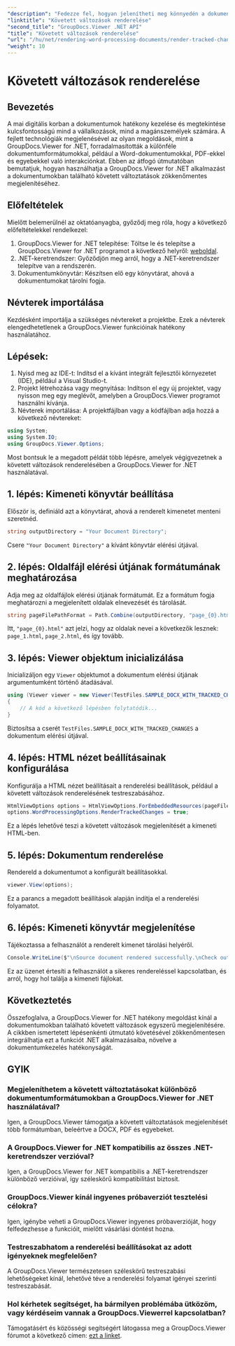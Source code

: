 ```yaml
---
"description": "Fedezze fel, hogyan jelenítheti meg könnyedén a dokumentumokban a követett változtatásokat a .NET-hez készült GroupDocs.Viewer segítségével. Növelje dokumentumkezelése hatékonyságát."
"linktitle": "Követett változások renderelése"
"second_title": "GroupDocs.Viewer .NET API"
"title": "Követett változások renderelése"
"url": "/hu/net/rendering-word-processing-documents/render-tracked-changes/"
"weight": 10
---
```


# Követett változások renderelése

## Bevezetés
A mai digitális korban a dokumentumok hatékony kezelése és megtekintése kulcsfontosságú mind a vállalkozások, mind a magánszemélyek számára. A fejlett technológiák megjelenésével az olyan megoldások, mint a GroupDocs.Viewer for .NET, forradalmasították a különféle dokumentumformátumokkal, például a Word-dokumentumokkal, PDF-ekkel és egyebekkel való interakciónkat. Ebben az átfogó útmutatóban bemutatjuk, hogyan használhatja a GroupDocs.Viewer for .NET alkalmazást a dokumentumokban található követett változtatások zökkenőmentes megjelenítéséhez.
## Előfeltételek
Mielőtt belemerülnél az oktatóanyagba, győződj meg róla, hogy a következő előfeltételekkel rendelkezel:
1. GroupDocs.Viewer for .NET telepítése: Töltse le és telepítse a GroupDocs.Viewer for .NET programot a következő helyről: [weboldal](https://releases.groupdocs.com/viewer/net/).
2. .NET-keretrendszer: Győződjön meg arról, hogy a .NET-keretrendszer telepítve van a rendszerén.
3. Dokumentumkönyvtár: Készítsen elő egy könyvtárat, ahová a dokumentumokat tárolni fogja.

## Névterek importálása
Kezdésként importálja a szükséges névtereket a projektbe. Ezek a névterek elengedhetetlenek a GroupDocs.Viewer funkcióinak hatékony használatához.
## Lépések:
1. Nyisd meg az IDE-t: Indítsd el a kívánt integrált fejlesztői környezetet (IDE), például a Visual Studio-t.
2. Projekt létrehozása vagy megnyitása: Indítson el egy új projektet, vagy nyisson meg egy meglévőt, amelyben a GroupDocs.Viewer programot használni kívánja.
3. Névterek importálása: A projektfájlban vagy a kódfájlban adja hozzá a következő névtereket:
```csharp
using System;
using System.IO;
using GroupDocs.Viewer.Options;
```

Most bontsuk le a megadott példát több lépésre, amelyek végigvezetnek a követett változások renderelésében a GroupDocs.Viewer for .NET használatával.
## 1. lépés: Kimeneti könyvtár beállítása
Először is, definiáld azt a könyvtárat, ahová a renderelt kimenetet menteni szeretnéd.
```csharp
string outputDirectory = "Your Document Directory";
```
Csere `"Your Document Directory"` a kívánt könyvtár elérési útjával.
## 2. lépés: Oldalfájl elérési útjának formátumának meghatározása
Adja meg az oldalfájlok elérési útjának formátumát. Ez a formátum fogja meghatározni a megjelenített oldalak elnevezését és tárolását.
```csharp
string pageFilePathFormat = Path.Combine(outputDirectory, "page_{0}.html");
```
Itt, `"page_{0}.html"` azt jelzi, hogy az oldalak nevei a következők lesznek: `page_1.html`, `page_2.html`, és így tovább.
## 3. lépés: Viewer objektum inicializálása
Inicializáljon egy `Viewer` objektumot a dokumentum elérési útjának argumentumként történő átadásával.
```csharp
using (Viewer viewer = new Viewer(TestFiles.SAMPLE_DOCX_WITH_TRACKED_CHANGES))
{
    // A kód a következő lépésben folytatódik...
}
```
Biztosítsa a cserét `TestFiles.SAMPLE_DOCX_WITH_TRACKED_CHANGES` a dokumentum elérési útjával.
## 4. lépés: HTML nézet beállításainak konfigurálása
Konfigurálja a HTML nézet beállításait a renderelési beállítások, például a követett változások renderelésének testreszabásához.
```csharp
HtmlViewOptions options = HtmlViewOptions.ForEmbeddedResources(pageFilePathFormat);
options.WordProcessingOptions.RenderTrackedChanges = true;
```
Ez a lépés lehetővé teszi a követett változások megjelenítését a kimeneti HTML-ben.
## 5. lépés: Dokumentum renderelése
Rendereld a dokumentumot a konfigurált beállításokkal.
```csharp
viewer.View(options);
```
Ez a parancs a megadott beállítások alapján indítja el a renderelési folyamatot.
## 6. lépés: Kimeneti könyvtár megjelenítése
Tájékoztassa a felhasználót a renderelt kimenet tárolási helyéről.
```csharp
Console.WriteLine($"\nSource document rendered successfully.\nCheck output in {outputDirectory}.");
```
Ez az üzenet értesíti a felhasználót a sikeres rendereléssel kapcsolatban, és arról, hogy hol találja a kimeneti fájlokat.

## Következtetés
Összefoglalva, a GroupDocs.Viewer for .NET hatékony megoldást kínál a dokumentumokban található követett változások egyszerű megjelenítésére. A cikkben ismertetett lépésenkénti útmutató követésével zökkenőmentesen integrálhatja ezt a funkciót .NET alkalmazásaiba, növelve a dokumentumkezelés hatékonyságát.
## GYIK
### Megjeleníthetem a követett változtatásokat különböző dokumentumformátumokban a GroupDocs.Viewer for .NET használatával?
Igen, a GroupDocs.Viewer támogatja a követett változtatások megjelenítését több formátumban, beleértve a DOCX, PDF és egyebeket.
### A GroupDocs.Viewer for .NET kompatibilis az összes .NET-keretrendszer verzióval?
Igen, a GroupDocs.Viewer for .NET kompatibilis a .NET-keretrendszer különböző verzióival, így széleskörű kompatibilitást biztosít.
### GroupDocs.Viewer kínál ingyenes próbaverziót tesztelési célokra?
Igen, igénybe veheti a GroupDocs.Viewer ingyenes próbaverzióját, hogy felfedezhesse a funkcióit, mielőtt vásárlási döntést hozna.
### Testreszabhatom a renderelési beállításokat az adott igényeknek megfelelően?
A GroupDocs.Viewer természetesen széleskörű testreszabási lehetőségeket kínál, lehetővé téve a renderelési folyamat igényei szerinti testreszabását.
### Hol kérhetek segítséget, ha bármilyen problémába ütközöm, vagy kérdéseim vannak a GroupDocs.Viewerrel kapcsolatban?
Támogatásért és közösségi segítségért látogassa meg a GroupDocs.Viewer fórumot a következő címen: [ezt a linket](https://forum.groupdocs.com/c/viewer/9).